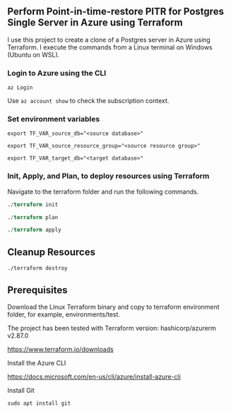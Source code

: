 
## Perform Point-in-time-restore PITR for Postgres Single Server in Azure using Terraform

I use this project to create a clone of a Postgres server in Azure using Terraform. I execute the commands from a Linux terminal on Windows (Ubuntu on WSL).
 
### Login to Azure using the CLI

```
az Login
```

Use `az account show` to check the subscription context.

### Set environment variables

```variables
export TF_VAR_source_db="<source database>"

export TF_VAR_source_resource_group="<source resource group>"

export TF_VAR_target_db="<target database>"
```


### Init, Apply, and Plan, to deploy resources using Terraform


Navigate to the terraform folder and run the following commands.

```terraform
./terraform init

./terraform plan

./terraform apply
```

## Cleanup Resources

```
./terraform destroy
```

## Prerequisites

Download the Linux Terraform binary and copy to terraform environment folder, for example, environments/test.

The project has been tested with Terraform version: hashicorp/azurerm v2.87.0 

https://www.terraform.io/downloads

Install the Azure CLI

https://docs.microsoft.com/en-us/cli/azure/install-azure-cli

Install Git

```
sudo apt install git
```